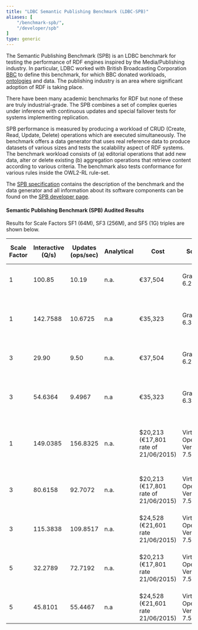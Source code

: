 ```yaml
---
title: "LDBC Semantic Publishing Benchmark (LDBC-SPB)"
aliases: [
    "/benchmark-spb/",
    "/developer/spb"
]
type: generic
---
```


The Semantic Publishing Benchmark (SPB) is an LDBC benchmark for testing the performance of RDF engines inspired by the Media/Publishing industry. In particular, LDBC worked with British Broadcasting Corporation [BBC](http://www.bbc.co.uk/blogs/internet/posts/Linked-Data-Connecting-together-the-BBCs-Online-Content) to define this benchmark, for which BBC donated workloads, [ontologies](https://github.com/ldbc/ldbc_spb_bm_2.0/tree/master/datasets_and_queries/ontologies) and data. The publishing industry is an area where significant adoption of RDF is taking place.

There have been many academic benchmarks for RDF but none of these are
truly industrial-grade. The SPB  combines a set of complex queries under
inference with continuous updates and special failover tests for systems
implementing replication.

SPB performance is measured by producing a workload of CRUD (Create,
Read, Update, Delete) operations which are executed simultaneously. The
benchmark offers a data generator that uses real reference data to
produce datasets of various sizes and tests the scalability aspect
of RDF systems. The benchmark workload consists of (a) editorial
operations that add new data, alter or delete existing (b) aggregation
operations that retrieve content according to various criteria. The
benchmark also tests conformance for various rules inside
the OWL2-RL rule-set.

The [SPB specification](ldbc-spb-v2.0-specification.pdf) contains the description of the benchmark and the data generator and all information about its software components can be found on the [SPB developer page](http://ldbcouncil.org/developer/spb).

#### Semantic Publishing Benchmark (SPB) Audited Results

Results for Scale Factors SF1 (64M), SF3 (256M), and SF5 (1G) triples are shown below.

| **Scale Factor** |**Interactive (Q/s)** |**Updates (ops/sec)** | **Analytical** | **Cost** | **Software** | **Hardware** | **Test Sponsor** | **Date** | **Full Disclosure Report**
|--|--|--|--|--|--|--|--|--|--
| 1 | 100.85 | 10.19  |	n.a. |	€37,504 |GraphDB EE 6.2 | Xeon1650v3 6-core 3.5Ghz 96GB RAM | [ONTOTEXT AD](http://www.ontotext.com/) | 2015/04/26 | [Full Disclosure Report](LDBC_SPB20_20150426_SF1_GraphDB-EE-6.2b.pdf)
| 1 | 142.7588 |10.6725 |n.a |€35,323  |GraphDB SE 6.3 alpha |CPU Intel Xeon E5-1650 v3 3.5Ghz,15MB L3 cache, s2011 |[ONTOTEXT AD](http://www.ontotext.com/) |2015/06/10  | [Full Disclosure Report](LDBC-SPB-64M-GraphDB-10062015.pdf)
| 3 | 29.90 | 9.50 | n.a. | €37,504 | GraphDB EE 6.2 | Xeon1650v3 6-core 3.5Ghz 96GB RAM | [ONTOTEXT AD](http://www.ontotext.com/) | 2015/04/26 | [Full Disclosure Report](LDBC_SPB20_20150426_SF3_GraphDB-EE-6.2b.pdf)
| 3 | 54.6364 | 9.4967 | n.a | €35,323 |GraphDB SE 6.3 alpha |CPU Intel Xeon E5-1650 v3 3.5Ghz,15MB L3 cache, s2011 |[ONTOTEXT AD](http://www.ontotext.com/) |2015/06/10  | [Full Disclosure Report](LDBC-SPB-256M-GraphDB-10062015.pdf)
|1 |149.0385 |156.8325 |n.a. |$20,213 (€17,801 rate of 21/06/2015) |Virtuoso Opensource Version 7.50.3213 |Intel Xeon E5-2630, 6x 2.30GHz, Sockel 2011, boxed, 192 GB RAM |[OpenLink Software](http://www.openlinksw.com/) |2015/06/09 | [Full Disclosure Report](LDBC-SPB-64M-Virtuoso-09062015.pdf) 
|3 | 80.6158 | 92.7072 | n.a. | $20,213 (€17,801 rate of 21/06/2015) |Virtuoso Opensource Version 7.50.3213 |Intel Xeon E5-2630, 6x 2.30GHz, Sockel 2011, boxed, 192 GB RAM |[OpenLink Software](http://www.openlinksw.com/) |2015/06/09 | [Full Disclosure Report](LDBC-SPB-256M-Virtuoso-09062015.pdf)
|3 | 115.3838 | 109.8517 | n.a. | $24,528 (€21,601 rate 21/06/2015) |Virtuoso Opensource Version 7.50.3213 |Amazon EC2, r3.8xlarge |[OpenLink Software](http://www.openlinksw.com/) |2015/06/09 | [Full Disclosure Report](LDBC-SPB-256M-Virtuoso-EC2-09062015.pdf)
|5 |32.2789 |72.7192 |n.a.  |$20,213 (€17,801 rate 21/06/2015) |Virtuoso Opensource Version 7.50.3213 |Intel Xeon E5-2630, 6x 2.30GHz, Sockel 2011, boxed, 192 GB RAM | [OpenLink Software](http://www.openlinksw.com/) | 2015/06/09 | [Full Disclosure Report](LDBC-SPB-1G-Virtuoso-09062015.pdf)
|5|45.8101 |55.4467 |n.a |$24,528 (€21,601 rate 21/06/2015) | Virtuoso Opensource Version 7.50.3213 |Amazon EC2, r3.8xlarge |[OpenLink Software](http://www.openlinksw.com/) |2015/06/10 | [Full Disclosure Report](LDBC-SPB-1G-Virtuoso-EC2-10062015.pdf)
